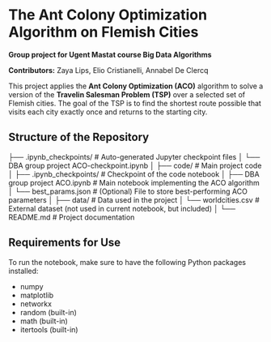 # The Ant Colony Optimization Algorithm on Flemish Cities
**Group project for Ugent Mastat course Big Data Algorithms**

**Contributors:** Zaya Lips, Elio Cristianelli, Annabel De Clercq

This project applies the **Ant Colony Optimization (ACO)** algorithm to solve a version of the **Travelin Salesman Problem (TSP)** over a selected set of Flemish cities. The goal of the TSP is to find the shortest route possible that visits each city exactly once and returns to the starting city.

## Structure of the Repository
├── .ipynb_checkpoints/                 # Auto-generated Jupyter checkpoint files
│   └── DBA group project ACO-checkpoint.ipynb
│
├── code/                              # Main project code
│   ├── .ipynb_checkpoints/            # Checkpoint of the code notebook
│   ├── DBA group project ACO.ipynb    # Main notebook implementing the ACO algorithm
│   └── best_params.json               # (Optional) File to store best-performing ACO parameters
│
├── data/                              # Data used in the project
│   └── worldcities.csv                # External dataset (not used in current notebook, but included)
│
└── README.md                          # Project documentation

## Requirements for Use
To run the notebook, make sure to have the following Python packages installed:
- numpy
- matplotlib
- networkx
- random (built-in)
- math (built-in)
- itertools (built-in)

